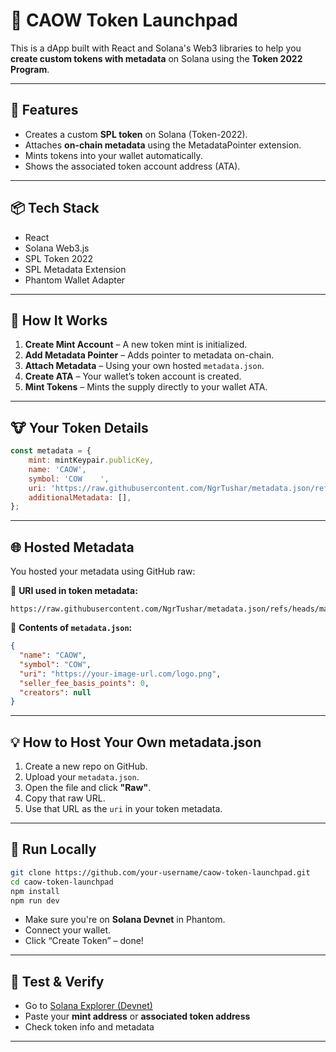 # 🐄 CAOW Token Launchpad

This is a dApp built with React and Solana's Web3 libraries to help you **create custom tokens with metadata** on Solana using the **Token 2022 Program**.

---

## 🚀 Features

- Creates a custom **SPL token** on Solana (Token-2022).
- Attaches **on-chain metadata** using the MetadataPointer extension.
- Mints tokens into your wallet automatically.
- Shows the associated token account address (ATA).

---

## 📦 Tech Stack

- React
- Solana Web3.js
- SPL Token 2022
- SPL Metadata Extension
- Phantom Wallet Adapter

---

## 🧠 How It Works

1. **Create Mint Account** – A new token mint is initialized.
2. **Add Metadata Pointer** – Adds pointer to metadata on-chain.
3. **Attach Metadata** – Using your own hosted `metadata.json`.
4. **Create ATA** – Your wallet’s token account is created.
5. **Mint Tokens** – Mints the supply directly to your wallet ATA.

---

## 🐮 Your Token Details

```js
const metadata = {
    mint: mintKeypair.publicKey,
    name: 'CAOW',
    symbol: 'COW    ',
    uri: 'https://raw.githubusercontent.com/NgrTushar/metadata.json/refs/heads/main/metadata.json',
    additionalMetadata: [],
};
```

---

## 🌐 Hosted Metadata

You hosted your metadata using GitHub raw:

🔗 **URI used in token metadata:**

```
https://raw.githubusercontent.com/NgrTushar/metadata.json/refs/heads/main/metadata.json
```

📁 **Contents of `metadata.json`:**
```json
{
  "name": "CAOW",
  "symbol": "COW",
  "uri": "https://your-image-url.com/logo.png",
  "seller_fee_basis_points": 0,
  "creators": null
}
```

---

## 💡 How to Host Your Own metadata.json

1. Create a new repo on GitHub.
2. Upload your `metadata.json`.
3. Open the file and click **"Raw"**.
4. Copy that raw URL.
5. Use that URL as the `uri` in your token metadata.

---

## 🔧 Run Locally

```bash
git clone https://github.com/your-username/caow-token-launchpad.git
cd caow-token-launchpad
npm install
npm run dev
```

- Make sure you're on **Solana Devnet** in Phantom.
- Connect your wallet.
- Click “Create Token” – done!

---

## 🧪 Test & Verify

- Go to [Solana Explorer (Devnet)](https://explorer.solana.com/?cluster=devnet)
- Paste your **mint address** or **associated token address**
- Check token info and metadata

---

